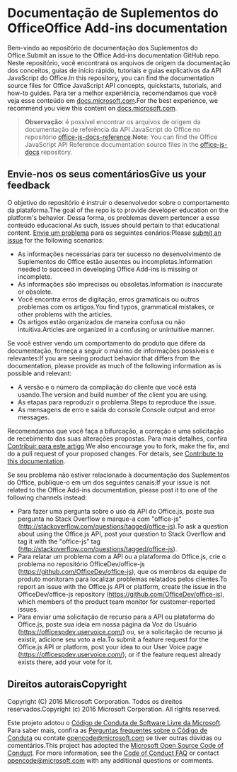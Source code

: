# <a name="office-add-ins-documentation"></a><span data-ttu-id="00136-101">Documentação de Suplementos do Office</span><span class="sxs-lookup"><span data-stu-id="00136-101">Office Add-ins documentation</span></span>

<span data-ttu-id="00136-102">Bem-vindo ao repositório de documentação dos Suplementos do Office.</span><span class="sxs-lookup"><span data-stu-id="00136-102">Submit an issue to the Office Add-ins documentation GitHub repo.</span></span> <span data-ttu-id="00136-103">Neste repositório, você encontrará os arquivos de origem da documentação dos conceitos, guias de início rápido, tutoriais e guias explicativos da API JavaScript do Office.</span><span class="sxs-lookup"><span data-stu-id="00136-103">In this repository, you can find the documentation source files for Office JavaScript API concepts, quickstarts, tutorials, and how-to guides.</span></span> <span data-ttu-id="00136-104">Para ter a melhor experiência, recomendamos que você veja esse conteúdo em [docs.microsoft.com](https://docs.microsoft.com/office/dev/add-ins).</span><span class="sxs-lookup"><span data-stu-id="00136-104">For the best experience, we recommend you view this content on [docs.microsoft.com](https://docs.microsoft.com/office/dev/add-ins).</span></span>

> <span data-ttu-id="00136-105">**Observação**: é possível encontrar os arquivos de origem da documentação de referência da API JavaScript do Office no repositório [office-js-docs-reference](https://github.com/OfficeDev/office-js-docs-reference).</span><span class="sxs-lookup"><span data-stu-id="00136-105">**Note**: You can find the Office JavaScript API Reference documentation source files in the [office-js-docs](https://github.com/OfficeDev/office-js-docs-reference) repository.</span></span>

## <a name="give-us-your-feedback"></a><span data-ttu-id="00136-106">Envie-nos os seus comentários</span><span class="sxs-lookup"><span data-stu-id="00136-106">Give us your feedback</span></span>

<span data-ttu-id="00136-107">O objetivo do repositório é instruir o desenvolvedor sobre o comportamento da plataforma.</span><span class="sxs-lookup"><span data-stu-id="00136-107">The goal of the repo is to provide developer education on the platform's behavior.</span></span> <span data-ttu-id="00136-108">Dessa forma, os problemas devem pertencer a esse conteúdo educacional.</span><span class="sxs-lookup"><span data-stu-id="00136-108">As such, issues should pertain to that educational content.</span></span> <span data-ttu-id="00136-109">[Envie um problema](https://github.com/OfficeDev/office-js-docs-pr/issues) para os seguintes cenários:</span><span class="sxs-lookup"><span data-stu-id="00136-109">Please [submit an issue](https://github.com/OfficeDev/office-js-docs-pr/issues) for the following scenarios:</span></span>

 - <span data-ttu-id="00136-110">As informações necessárias para ter sucesso no desenvolvimento de Suplementos do Office estão ausentes ou incompletas.</span><span class="sxs-lookup"><span data-stu-id="00136-110">Information needed to succeed in developing Office Add-ins is missing or incomplete.</span></span>
 - <span data-ttu-id="00136-111">As informações são imprecisas ou obsoletas.</span><span class="sxs-lookup"><span data-stu-id="00136-111">Information is inaccurate or obsolete.</span></span>
 - <span data-ttu-id="00136-112">Você encontra erros de digitação, erros gramaticais ou outros problemas com os artigos.</span><span class="sxs-lookup"><span data-stu-id="00136-112">You find typos, grammatical mistakes, or other problems with the articles.</span></span>
 - <span data-ttu-id="00136-113">Os artigos estão organizados de maneira confusa ou não intuitiva.</span><span class="sxs-lookup"><span data-stu-id="00136-113">Articles are organized in a confusing or unintuitive manner.</span></span>
 
<span data-ttu-id="00136-114">Se você estiver vendo um comportamento do produto que difere da documentação, forneça a seguir o máximo de informações possíveis e relevantes:</span><span class="sxs-lookup"><span data-stu-id="00136-114">If you are seeing product behavior that differs from the documentation, please provide as much of the following information as is possible and relevant:</span></span>

 - <span data-ttu-id="00136-115">A versão e o número da compilação do cliente que você está usando.</span><span class="sxs-lookup"><span data-stu-id="00136-115">The version and build number of the client you are using.</span></span>
 - <span data-ttu-id="00136-116">As etapas para reproduzir o problema.</span><span class="sxs-lookup"><span data-stu-id="00136-116">Steps to reproduce the issue.</span></span>
 - <span data-ttu-id="00136-117">As mensagens de erro e saída do console.</span><span class="sxs-lookup"><span data-stu-id="00136-117">Console output and error messages.</span></span>
 
<span data-ttu-id="00136-p103">Recomendamos que você faça a bifurcação, a correção e uma solicitação de recebimento das suas alterações propostas. Para mais detalhes, confira [Contribuir para este artigo](Contributing.md).</span><span class="sxs-lookup"><span data-stu-id="00136-p103">We also encourage you to fork, make the fix, and do a pull request of your proposed changes. For details, see [Contribute to this documentation](Contributing.md).</span></span> 

<span data-ttu-id="00136-120">Se seu problema não estiver relacionado à documentação dos Suplementos do Office, publique-o em um dos seguintes canais:</span><span class="sxs-lookup"><span data-stu-id="00136-120">If your issue is not related to the Office Add-ins documentation, please post it to one of the following channels instead:</span></span>

 - <span data-ttu-id="00136-121">Para fazer uma pergunta sobre o uso da API do Office.js, poste sua pergunta no Stack Overflow e marque-a com "office-js" (http://stackoverflow.com/questions/tagged/office-js).</span><span class="sxs-lookup"><span data-stu-id="00136-121">To ask a question about using the Office.js API, post your question to Stack Overflow and tag it with the "office-js" tag (http://stackoverflow.com/questions/tagged/office-js).</span></span>
 - <span data-ttu-id="00136-122">Para relatar um problema com a API ou a plataforma do Office.js, crie o problema no repositório OfficeDev/office-js (https://github.com/OfficeDev/office-js), que os membros da equipe de produto monitoram para localizar problemas relatados pelos clientes.</span><span class="sxs-lookup"><span data-stu-id="00136-122">To report an issue with the Office.js API or platform, create the issue in the OfficeDev/office-js repository (https://github.com/OfficeDev/office-js), which members of the product team monitor for customer-reported issues.</span></span>
 - <span data-ttu-id="00136-123">Para enviar uma solicitação de recurso para a API ou plataforma do Office.js, poste sua ideia em nossa página da Voz do Usuário (https://officespdev.uservoice.com/) ou, se a solicitação de recurso já existir, adicione seu voto a ela.</span><span class="sxs-lookup"><span data-stu-id="00136-123">To submit a feature request for the Office.js API or platform, post your idea to our User Voice page (https://officespdev.uservoice.com/), or if the feature request already exists there, add your vote for it.</span></span>

## <a name="copyright"></a><span data-ttu-id="00136-124">Direitos autorais</span><span class="sxs-lookup"><span data-stu-id="00136-124">Copyright</span></span>

<span data-ttu-id="00136-p104">Copyright (C) 2016 Microsoft Corporation. Todos os direitos reservados.</span><span class="sxs-lookup"><span data-stu-id="00136-p104">Copyright (c) 2016 Microsoft Corporation. All rights reserved.</span></span>


<span data-ttu-id="00136-p105">Este projeto adotou o [Código de Conduta de Software Livre da Microsoft](https://opensource.microsoft.com/codeofconduct/). Para saber mais, confira as [Perguntas frequentes sobre o Código de Conduta](https://opensource.microsoft.com/codeofconduct/faq/) ou contate [opencode@microsoft.com](mailto:opencode@microsoft.com) se tiver outras dúvidas ou comentários.</span><span class="sxs-lookup"><span data-stu-id="00136-p105">This project has adopted the [Microsoft Open Source Code of Conduct](https://opensource.microsoft.com/codeofconduct/). For more information, see the [Code of Conduct FAQ](https://opensource.microsoft.com/codeofconduct/faq/) or contact [opencode@microsoft.com](mailto:opencode@microsoft.com) with any additional questions or comments.</span></span>
